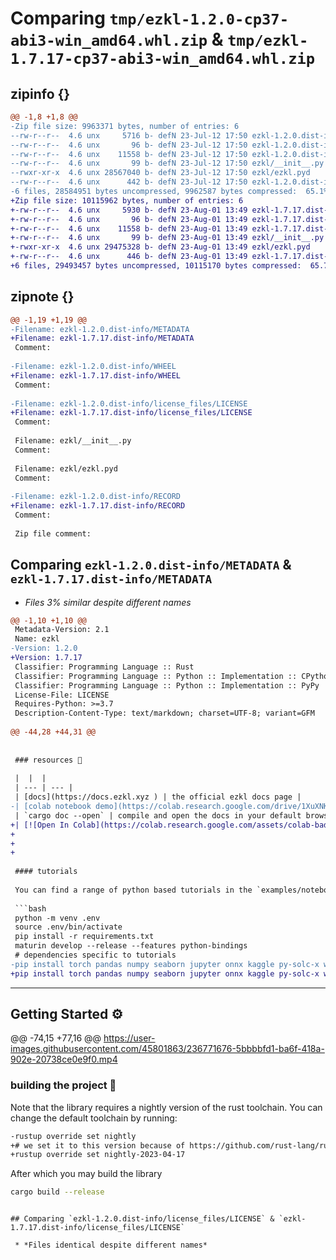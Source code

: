 # Comparing `tmp/ezkl-1.2.0-cp37-abi3-win_amd64.whl.zip` & `tmp/ezkl-1.7.17-cp37-abi3-win_amd64.whl.zip`

## zipinfo {}

```diff
@@ -1,8 +1,8 @@
-Zip file size: 9963371 bytes, number of entries: 6
--rw-r--r--  4.6 unx     5716 b- defN 23-Jul-12 17:50 ezkl-1.2.0.dist-info/METADATA
--rw-r--r--  4.6 unx       96 b- defN 23-Jul-12 17:50 ezkl-1.2.0.dist-info/WHEEL
--rw-r--r--  4.6 unx    11558 b- defN 23-Jul-12 17:50 ezkl-1.2.0.dist-info/license_files/LICENSE
--rw-r--r--  4.6 unx       99 b- defN 23-Jul-12 17:50 ezkl/__init__.py
--rwxr-xr-x  4.6 unx 28567040 b- defN 23-Jul-12 17:50 ezkl/ezkl.pyd
--rw-r--r--  4.6 unx      442 b- defN 23-Jul-12 17:50 ezkl-1.2.0.dist-info/RECORD
-6 files, 28584951 bytes uncompressed, 9962587 bytes compressed:  65.1%
+Zip file size: 10115962 bytes, number of entries: 6
+-rw-r--r--  4.6 unx     5930 b- defN 23-Aug-01 13:49 ezkl-1.7.17.dist-info/METADATA
+-rw-r--r--  4.6 unx       96 b- defN 23-Aug-01 13:49 ezkl-1.7.17.dist-info/WHEEL
+-rw-r--r--  4.6 unx    11558 b- defN 23-Aug-01 13:49 ezkl-1.7.17.dist-info/license_files/LICENSE
+-rw-r--r--  4.6 unx       99 b- defN 23-Aug-01 13:49 ezkl/__init__.py
+-rwxr-xr-x  4.6 unx 29475328 b- defN 23-Aug-01 13:49 ezkl/ezkl.pyd
+-rw-r--r--  4.6 unx      446 b- defN 23-Aug-01 13:49 ezkl-1.7.17.dist-info/RECORD
+6 files, 29493457 bytes uncompressed, 10115170 bytes compressed:  65.7%
```

## zipnote {}

```diff
@@ -1,19 +1,19 @@
-Filename: ezkl-1.2.0.dist-info/METADATA
+Filename: ezkl-1.7.17.dist-info/METADATA
 Comment: 
 
-Filename: ezkl-1.2.0.dist-info/WHEEL
+Filename: ezkl-1.7.17.dist-info/WHEEL
 Comment: 
 
-Filename: ezkl-1.2.0.dist-info/license_files/LICENSE
+Filename: ezkl-1.7.17.dist-info/license_files/LICENSE
 Comment: 
 
 Filename: ezkl/__init__.py
 Comment: 
 
 Filename: ezkl/ezkl.pyd
 Comment: 
 
-Filename: ezkl-1.2.0.dist-info/RECORD
+Filename: ezkl-1.7.17.dist-info/RECORD
 Comment: 
 
 Zip file comment:
```

## Comparing `ezkl-1.2.0.dist-info/METADATA` & `ezkl-1.7.17.dist-info/METADATA`

 * *Files 3% similar despite different names*

```diff
@@ -1,10 +1,10 @@
 Metadata-Version: 2.1
 Name: ezkl
-Version: 1.2.0
+Version: 1.7.17
 Classifier: Programming Language :: Rust
 Classifier: Programming Language :: Python :: Implementation :: CPython
 Classifier: Programming Language :: Python :: Implementation :: PyPy
 License-File: LICENSE
 Requires-Python: >=3.7
 Description-Content-Type: text/markdown; charset=UTF-8; variant=GFM
 
@@ -44,28 +44,31 @@
 
 
 ### resources 📖
 
 |  |  |
 | --- | --- |
 | [docs](https://docs.ezkl.xyz ) | the official ezkl docs page |
-| [colab notebook demo](https://colab.research.google.com/drive/1XuXNKqH7axOelZXyU3gpoTOCvFetIsKu?usp=sharing) | demo of ezkl python bindings on google's colab
 | `cargo doc --open` | compile and open the docs in your default browser locally |
+| [![Open In Colab](https://colab.research.google.com/assets/colab-badge.svg)](https://colab.research.google.com/github/zkonduit/ezkl/blob/master/examples/notebooks/simple_demo.ipynb)| a simple demo of the python bindings in action on Colab |
+
+
+
 
 #### tutorials 
 
 You can find a range of python based tutorials in the `examples/notebooks` section. These all assume you have the `ezkl` python library installed. If you want the bleeding edge version of the library, you can install it from the `main` branch with:
 
 ```bash
 python -m venv .env
 source .env/bin/activate
 pip install -r requirements.txt
 maturin develop --release --features python-bindings
 # dependencies specific to tutorials
-pip install torch pandas numpy seaborn jupyter onnx kaggle py-solc-x web3 librosa
+pip install torch pandas numpy seaborn jupyter onnx kaggle py-solc-x web3 librosa tensorflow keras tf2onnx
 ```
 
 
 ----------------------
 
 ## Getting Started ⚙️
 
@@ -74,15 +77,16 @@
 https://user-images.githubusercontent.com/45801863/236771676-5bbbbfd1-ba6f-418a-902e-20738ce0e9f0.mp4
 
 
 ### building the project 🔨
 Note that the library requires a nightly version of the rust toolchain. You can change the default toolchain by running:
 
 ```bash
-rustup override set nightly
+# we set it to this version because of https://github.com/rust-lang/rust/issues/110829
+rustup override set nightly-2023-04-17
 ```
 
 After which you may build the library
 
 ```bash
 cargo build --release
 ```
```

## Comparing `ezkl-1.2.0.dist-info/license_files/LICENSE` & `ezkl-1.7.17.dist-info/license_files/LICENSE`

 * *Files identical despite different names*

